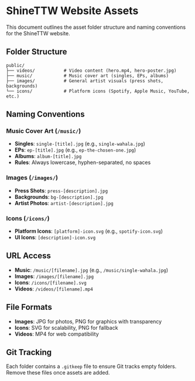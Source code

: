 # ShineTTW Website Assets

This document outlines the asset folder structure and naming conventions for the ShineTTW website.

## Folder Structure

```
public/
├── videos/           # Video content (hero.mp4, hero-poster.jpg)
├── music/            # Music cover art (singles, EPs, albums)
├── images/           # General artist visuals (press shots, backgrounds)
└── icons/            # Platform icons (Spotify, Apple Music, YouTube, etc.)
```

## Naming Conventions

### Music Cover Art (`/music/`)
- **Singles**: `single-[title].jpg` (e.g., `single-wahala.jpg`)
- **EPs**: `ep-[title].jpg` (e.g., `ep-the-chosen-one.jpg`)
- **Albums**: `album-[title].jpg`
- **Rules**: Always lowercase, hyphen-separated, no spaces

### Images (`/images/`)
- **Press Shots**: `press-[description].jpg`
- **Backgrounds**: `bg-[description].jpg`
- **Artist Photos**: `artist-[description].jpg`

### Icons (`/icons/`)
- **Platform Icons**: `[platform]-icon.svg` (e.g., `spotify-icon.svg`)
- **UI Icons**: `[description]-icon.svg`

## URL Access

- **Music**: `/music/[filename].jpg` (e.g., `/music/single-wahala.jpg`)
- **Images**: `/images/[filename].jpg`
- **Icons**: `/icons/[filename].svg`
- **Videos**: `/videos/[filename].mp4`

## File Formats

- **Images**: JPG for photos, PNG for graphics with transparency
- **Icons**: SVG for scalability, PNG for fallback
- **Videos**: MP4 for web compatibility

## Git Tracking

Each folder contains a `.gitkeep` file to ensure Git tracks empty folders. Remove these files once assets are added.
